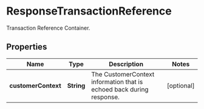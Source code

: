 

# ResponseTransactionReference

Transaction Reference Container.

## Properties

| Name | Type | Description | Notes |
|------------ | ------------- | ------------- | -------------|
|**customerContext** | **String** | The CustomerContext information that is echoed back during response. |  [optional] |



